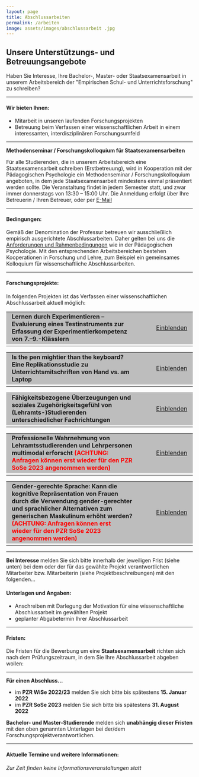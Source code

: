 ```yaml
---
layout: page
title: Abschlussarbeiten
permalink: /arbeiten
image: assets/images/abschlussarbeit .jpg
---
```


<h2>Unsere Unterstützungs- und Betreuungsangebote</h2>
<p>Haben Sie Interesse, Ihre Bachelor-, Master- oder Staatsexamensarbeit in unserem Arbeitsbereich der "Empirischen Schul- und Unterrichtsforschung" zu schreiben?</p>

<hr>

<h4>Wir bieten Ihnen:</h4>
<ul>
<li>Mitarbeit in unseren laufenden Forschungsprojekten</li>
<li>Betreuung beim Verfassen einer wissenschaftlichen Arbeit in einem interessanten, interdisziplinären Forschungsumfeld</li>
</ul>

<hr>

<div class="box">
<p><b>Methodenseminar / Forschungskolloquium für Staatsexamensarbeiten</b></p>
<p>Für alle Studierenden, die in unserem Arbeitsbereich eine Staatsexamensarbeit schreiben (Erstbetreuung), wird in Kooperation mit der Pädagogischen Psychologie ein Methodenseminar / Forschungskolloquium angeboten, in dem jede Staatsexamensarbeit mindestens einmal präsentiert werden sollte. Die Veranstaltung findet in jedem Semester statt, und zwar immer donnerstags von 13:30 – 15:00 Uhr. Die Anmeldung erfolgt über Ihre Betreuerin / Ihren Betreuer, oder per <a href="mailto:empschul@uni-leipzig.de">E-Mail</a></p>
</div>

<hr>

<h4>Bedingungen:</h4>
<p>Gemäß der Denomination der Professur betreuen wir ausschließlich empirisch ausgerichtete Abschlussarbeiten. Daher gelten bei uns die <a href="https://home.uni-leipzig.de/~paedpsy/wp-content/uploads/2019/01/PPT_Infoveranstaltung_allgemein.pdf">Anforderungen und Rahmenbedingungen</a> wie in der Pädagogischen Psychologie. Mit den entsprechenden Arbeitsbereichen bestehen Kooperationen in Forschung und Lehre, zum Beispiel ein gemeinsames Kolloquium für wissenschaftliche Abschlussarbeiten.</p>

<hr>

<h4>Forschungsprojekte:</h4>
<p>In folgenden Projekten ist das Verfassen einer wissenschaftlichen Abschlussarbeit aktuell möglich:</p>

<script type="text/javascript">
//<![CDATA[
function swap(openlink,closelink, linkid, dataid)
{
if( document.getElementById(dataid).style.display == 'none')
{
document.getElementById(dataid).style.display='inline';
document.getElementById(linkid).firstChild.nodeValue=closelink;
} else
{
document.getElementById(dataid).style.display='none';
document.getElementById(linkid).firstChild.nodeValue=openlink;
}
}
//]]>
</script>
<table class="tab24" align="center" border="0" cellpadding="0" cellspacing="0" width="100%">
<tr bgcolor="#BDBDBD">
<td width="53%" height="30" style="padding-left:15px; padding-right:15px;">
<b>Lernen durch Experimentieren – Evaluierung eines Testinstruments zur Erfassung der Experimentierkompetenz von 7.–9.-Klässlern</b>
</td>
<td align="right" width="13%" style="padding-left:15px; padding-right:15px;">
<a href="#swap" onclick="javascript:swap('Einblenden','Ausblenden', 'swaplink', 'hideme')" id="swaplink" onfocus="this.blur()" name="swaplink">Einblenden</a>
</td>
</tr> 
<tr style=" text-align: justify; font-size: 14px; font-weight: normal; background-color: rgb(242,242,242);">
<td colspan="3" style="padding-left:15px; padding-right:15px;">
<div id="hideme" style="display:none">
<br /> 
<div align="center">
</div> 
   <h4>Ansprechperson</h4>
   <p><a href="https://empschul-leipzig.github.io/team#Deiglmayr">Prof. Dr. Anne Deiglmayr</a></p>
 </div>
</td>
</tr>
</table> 

<script type="text/javascript">
//<![CDATA[
function swap(openlink,closelink, linkid, dataid)
{
if( document.getElementById(dataid).style.display == 'none')
{
document.getElementById(dataid).style.display='inline';
document.getElementById(linkid).firstChild.nodeValue=closelink;
} else
{
document.getElementById(dataid).style.display='none';
document.getElementById(linkid).firstChild.nodeValue=openlink;
}
}
//]]>
</script>
<table class="tab24" align="center" border="0" cellpadding="0" cellspacing="0" width="100%">
<tr bgcolor="#BDBDBD">
<td width="53%" height="30" style="padding-left:15px; padding-right:15px;">
<b>Is the pen mightier than the keyboard? Eine Replikationsstudie zu Unterrichtsmitschriften von Hand vs. am Laptop</b>
</td>
<td align="right" width="13%" style="padding-left:15px; padding-right:15px;">
<a href="#swap" onclick="javascript:swap('Einblenden','Ausblenden', 'swaplink1', 'hideme1')" id="swaplink1" onfocus="this.blur()" name="swaplink1">Einblenden</a>
</td>
</tr> 
<tr style=" text-align: justify; font-size: 14px; font-weight: normal; background-color: rgb(242,242,242);">
<td colspan="3" style="padding-left:15px; padding-right:15px;">
<div id="hideme1" style="display:none">
<br /> 
<div align="center">
</div> 
 <h4>Ansprechperson</h4>
 	 <p><a href="https://empschul-leipzig.github.io/team#Deiglmayr">Prof. Dr. Anne Deiglmayr</a></p>  
</div>
</td>
</tr>
</table>

<script type="text/javascript">
//<![CDATA[
function swap(openlink,closelink, linkid, dataid)
{
if( document.getElementById(dataid).style.display == 'none')
{
document.getElementById(dataid).style.display='inline';
document.getElementById(linkid).firstChild.nodeValue=closelink;
} else
{
document.getElementById(dataid).style.display='none';
document.getElementById(linkid).firstChild.nodeValue=openlink;
}
}
//]]>
</script>
<table class="tab24" align="center" border="0" cellpadding="0" cellspacing="0" width="100%">
<tr bgcolor="#BDBDBD">
<td width="53%" height="30" style="padding-left:15px; padding-right:15px;">
<b>Fähigkeitsbezogene Überzeugungen und soziales Zugehörigkeitsgefühl von (Lehramts-)Studierenden unterschiedlicher Fachrichtungen</b>
</td>
<td align="right" width="13%" style="padding-left:15px; padding-right:15px;">
<a href="#swap" onclick="javascript:swap('Einblenden','Ausblenden', 'swaplink2', 'hideme2')" id="swaplink2" onfocus="this.blur()" name="swaplink2">Einblenden</a>
</td>
</tr> 
<tr style=" text-align: justify; font-size: 14px; font-weight: normal; background-color: rgb(242,242,242);">
<td colspan="3" style="padding-left:15px; padding-right:15px;">
<div id="hideme2" style="display:none">
<br /> 
<div align="center">
</div> 
 <h4>Ansprechperson</h4>
 	 <p><a href="https://empschul-leipzig.github.io/team#Deiglmayr">Prof. Dr. Anne Deiglmayr</a></p>  
</div>
</td>
</tr>
</table>

<script type="text/javascript">
//<![CDATA[
function swap(openlink,closelink, linkid, dataid)
{
if( document.getElementById(dataid).style.display == 'none')
{
document.getElementById(dataid).style.display='inline';
document.getElementById(linkid).firstChild.nodeValue=closelink;
} else
{
document.getElementById(dataid).style.display='none';
document.getElementById(linkid).firstChild.nodeValue=openlink;
}
}
//]]>
</script>
<table class="tab24" align="center" border="0" cellpadding="0" cellspacing="0" width="100%">
<tr bgcolor="#BDBDBD">
<td width="53%" height="30" style="padding-left:15px; padding-right:15px;">
<b>Professionelle Wahrnehmung von Lehramtsstudierenden und Lehrpersonen multimodal erforscht <font color="red">(ACHTUNG: Anfragen können erst wieder für den PZR SoSe 2023 angenommen werden)</font></b>
</td>
<td align="right" width="13%" style="padding-left:15px; padding-right:15px;">
<a href="#swap" onclick="javascript:swap('Einblenden','Ausblenden', 'swaplink3', 'hideme3')" id="swaplink3" onfocus="this.blur()" name="swaplink3">Einblenden</a>
</td>
</tr> 
<tr style=" text-align: justify; font-size: 14px; font-weight: normal; background-color: rgb(242,242,242);">
<td colspan="3" style="padding-left:15px; padding-right:15px;">
<div id="hideme3" style="display:none">
<br /> 
<div align="center">
</div> 
 <h4>Ansprechperson</h4>
 	<p><a href="https://empschul-leipzig.github.io/team#Klatt">Mandy Klatt</a></p>  
</div>
</td>
</tr>
</table>

<script type="text/javascript">
//<![CDATA[
function swap(openlink,closelink, linkid, dataid)
{
if( document.getElementById(dataid).style.display == 'none')
{
document.getElementById(dataid).style.display='inline';
document.getElementById(linkid).firstChild.nodeValue=closelink;
} else
{
document.getElementById(dataid).style.display='none';
document.getElementById(linkid).firstChild.nodeValue=openlink;
}
}
//]]>
</script>
<table class="tab24" align="center" border="0" cellpadding="0" cellspacing="0" width="100%">
<tr bgcolor="#BDBDBD">
<td width="53%" height="30" style="padding-left:15px; padding-right:15px;">
<b>Gender-gerechte Sprache: Kann die kognitive Repräsentation von Frauen durch die Verwendung gender-gerechter und sprachlicher Alternativen zum generischen Maskulinum erhöht werden? <font color="red">(ACHTUNG: Anfragen können erst wieder für den PZR SoSe 2023 angenommen werden)</font></b>
</td>
<td align="right" width="13%" style="padding-left:15px; padding-right:15px;">
<a href="#swap" onclick="javascript:swap('Einblenden','Ausblenden', 'swaplink4', 'hideme4')" id="swaplink4" onfocus="this.blur()" name="swaplink4">Einblenden</a>
</td>
</tr> 
<tr style=" text-align: justify; font-size: 14px; font-weight: normal; background-color: rgb(242,242,242);">
<td colspan="3" style="padding-left:15px; padding-right:15px;">
<div id="hideme4" style="display:none">
<br /> 
<div align="center">
</div> 
 <h4>Ansprechperson</h4>
 	<p><a href="https://empschul-leipzig.github.io/team#Lotz">Dr. Christin Lotz</a></p>  
 </div>
</td>
</tr>
</table>

--- 

<p><b>Bei Interesse</b> melden Sie sich bitte innerhalb der jeweiligen Frist (siehe unten) bei dem oder der für das gewählte Projekt verantwortlichen Mitarbeiter bzw. Mitarbeiterin (siehe Projektbeschreibungen) mit den folgenden...</p>

<h4>Unterlagen und Angaben:</h4>
<ul>
<li>Anschreiben mit Darlegung der Motivation für eine wissenschaftliche Abschlussarbeit im gewählten Projekt</li>
<li>geplanter Abgabetermin Ihrer Abschlussarbeit</li>
</ul>

<hr>

<h4>Fristen:</h4>
<p>Die Fristen für die Bewerbung um eine <b>Staatsexamensarbeit</b> richten sich nach dem Prüfungszeitraum, in dem Sie Ihre Abschlussarbeit abgeben wollen:</p>

<hr>

<b>Für einen Abschluss…</b>
<ul>
<li>im <b>PZR WiSe 2022/23</b> melden Sie sich bitte bis spätestens <b>15. Januar 2022</b></li>
<li>im <b>PZR SoSe 2023</b> melden Sie sich bitte bis spätestens <b>31. August 2022</b></li>
</ul>

<p><b>Bachelor- und Master-Studierende</b> melden sich <b>unabhängig dieser Fristen</b> mit den oben genannten Unterlagen bei der/dem Forschungsprojektverantwortlichen.</p>

<hr>

<h4>Aktuelle Termine und weitere Informationen:</h4>
<p><i>Zur Zeit finden keine Informationsveranstaltungen statt</i></p>

